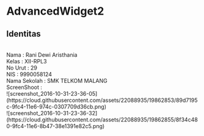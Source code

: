 <h1>AdvancedWidget2</h1>
<h2>Identitas</h2>
<br>
Nama : Rani Dewi Aristhania 
<br>
Kelas : XII-RPL3 
<br>
No Urut : 29 
<br>
NIS : 9990058124 
<br>
Nama Sekolah : SMK TELKOM MALANG 
<br>
ScreenShoot : 
<br>
![screenshot_2016-10-31-23-36-05](https://cloud.githubusercontent.com/assets/22088935/19862853/89d7195c-9fc4-11e6-974c-0307709d36cb.png)
<br>
![screenshot_2016-10-31-23-36-32](https://cloud.githubusercontent.com/assets/22088935/19862855/8f34c480-9fc4-11e6-8b47-38e1391e82c5.png)

